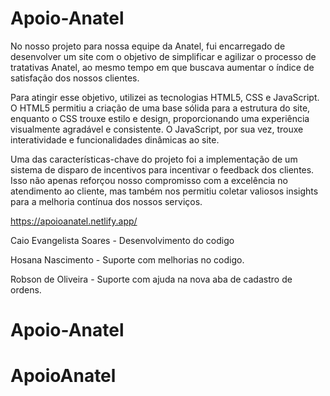 # Apoio-Anatel
No nosso projeto para nossa equipe da Anatel, fui encarregado de desenvolver um site com o objetivo de simplificar e agilizar o processo de tratativas Anatel, ao mesmo tempo em que buscava aumentar o índice de satisfação dos nossos clientes.

Para atingir esse objetivo, utilizei as tecnologias HTML5, CSS e JavaScript. O HTML5 permitiu a criação de uma base sólida para a estrutura do site, enquanto o CSS trouxe estilo e design, proporcionando uma experiência visualmente agradável e consistente. O JavaScript, por sua vez, trouxe interatividade e funcionalidades dinâmicas ao site.

Uma das características-chave do projeto foi a implementação de um sistema de disparo de incentivos para incentivar o feedback dos clientes. Isso não apenas reforçou nosso compromisso com a excelência no atendimento ao cliente, mas também nos permitiu coletar valiosos insights para a melhoria contínua dos nossos serviços.


https://apoioanatel.netlify.app/

Caio Evangelista Soares - Desenvolvimento do codigo


Hosana Nascimento - Suporte com melhorias no codigo.


Robson de Oliveira - Suporte com ajuda na nova aba de cadastro de ordens.

# Apoio-Anatel
# ApoioAnatel
